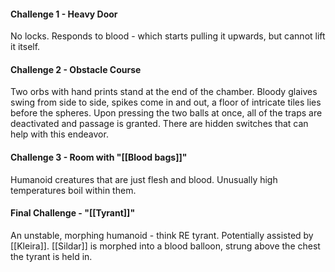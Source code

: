 #### Challenge 1 - Heavy Door
No locks.
Responds to blood - which starts pulling it upwards, but cannot lift it itself.

#### Challenge 2 - Obstacle Course
Two orbs with hand prints stand at the end of the chamber.
Bloody glaives swing from side to side, spikes come in and out, a floor of intricate tiles lies before the spheres.
Upon pressing the two balls at once, all of the traps are deactivated and passage is granted.
There are hidden switches that can help with this endeavor.

#### Challenge 3 - Room with "[[Blood bags]]"
Humanoid creatures that are just flesh and blood. Unusually high temperatures boil within them.

#### Final Challenge - "[[Tyrant]]"
An unstable, morphing humanoid - think RE tyrant.
Potentially assisted by [[Kleira]].
[[Sildar]] is morphed into a blood balloon, strung above the chest the tyrant is held in.